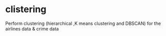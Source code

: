 # clistering
Perform clustering (hierarchical ,K means clustering and DBSCAN) for the airlines data &amp; crime data
